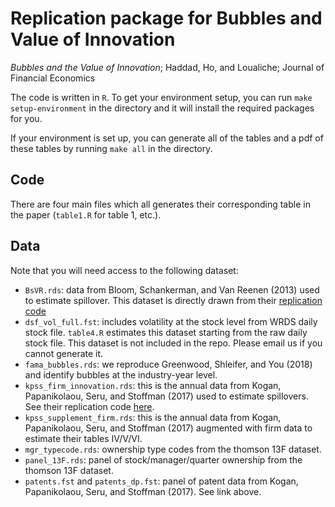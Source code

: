 # Replication package for Bubbles and Value of Innovation

*Bubbles and the Value of Innovation*; Haddad, Ho, and Loualiche; Journal of Financial Economics

The code is written in `R`. 
To get your environment setup, you can run `make setup-environment` in the directory and it will install the required packages for you.

If your environment is set up, you can generate all of the tables and a pdf of these tables by running `make all` in the directory.

## Code

There are four main files which all generates their corresponding table in the paper (`table1.R` for table 1, etc.).


## Data 
Note that you will need access to the following dataset:
  
  - `BsVR.rds`: data from Bloom, Schankerman, and Van Reenen (2013) used to estimate spillover. This dataset is directly drawn from their [replication code](https://www.econometricsociety.org/content/supplement-identifying-tehcnology-spillovers-and-product-market-rivalry)
  - `dsf_vol_full.fst`: includes volatility at the stock level from WRDS daily stock file. `table4.R` estimates this dataset starting from the raw daily stock file. This dataset is not included in the repo. Please email us if you cannot generate it.
  - `fama_bubbles.rds`: we reproduce Greenwood, Shleifer, and You (2018) and identify bubbles at the industry-year level.
  - `kpss_firm_innovation.rds`: this is the annual data from Kogan, Papanikolaou, Seru, and Stoffman (2017) used to estimate spillovers. See their replication code [here](https://github.com/KPSS2017/Technological-Innovation-Resource-Allocation-and-Growth-Replication-Kit).
  - `kpss_supplement_firm.rds`: this is the annual data from Kogan, Papanikolaou, Seru, and Stoffman (2017) augmented with firm data to estimate their tables IV/V/VI.
  - `mgr_typecode.rds`: ownership type codes from the thomson 13F dataset.
  - `panel_13F.rds`: panel of stock/manager/quarter ownership from the thomson 13F dataset.
  - `patents.fst` and `patents_dp.fst`: panel of patent data from Kogan, Papanikolaou, Seru, and Stoffman (2017). See link above. 

